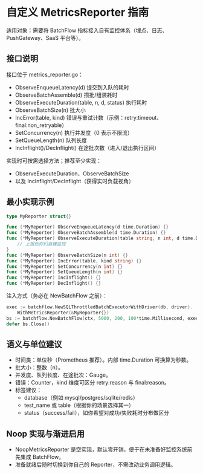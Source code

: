 # 自定义 MetricsReporter 指南

适用对象：需要将 BatchFlow 指标接入自有监控体系（埋点、日志、PushGateway、SaaS 平台等）。

## 接口说明

接口位于 metrics_reporter.go：
- ObserveEnqueueLatency(d)        提交到入队的耗时
- ObserveBatchAssemble(d)         攒批/组装耗时
- ObserveExecuteDuration(table, n, d, status) 执行耗时
- ObserveBatchSize(n)             批大小
- IncError(table, kind)           错误与重试计数（示例：retry:timeout、final:non_retryable）
- SetConcurrency(n)               执行并发度（0 表示不限流）
- SetQueueLength(n)               队列长度
- IncInflight()/DecInflight()     在途批次数（进入/退出执行区间）

实现时可按需选择方法；推荐至少实现：
- ObserveExecuteDuration、ObserveBatchSize
- 以及 IncInflight/DecInflight（获得实时负载视角）

## 最小实现示例

```go
type MyReporter struct{}

func (*MyReporter) ObserveEnqueueLatency(d time.Duration) {}
func (*MyReporter) ObserveBatchAssemble(d time.Duration) {}
func (*MyReporter) ObserveExecuteDuration(table string, n int, d time.Duration, status string) {
    // 上报到你们自建监控
}
func (*MyReporter) ObserveBatchSize(n int) {}
func (*MyReporter) IncError(table, kind string) {}
func (*MyReporter) SetConcurrency(n int) {}
func (*MyReporter) SetQueueLength(n int) {}
func (*MyReporter) IncInflight() {}
func (*MyReporter) DecInflight() {}
```

注入方式（务必在 NewBatchFlow 之前）：
```go
exec := batchflow.NewSQLThrottledBatchExecutorWithDriver(db, driver).
    WithMetricsReporter(&MyReporter{})
bs := batchflow.NewBatchFlow(ctx, 5000, 200, 100*time.Millisecond, exec)
defer bs.Close()
```

## 语义与单位建议

- 时间类：单位秒（Prometheus 推荐）。内部 time.Duration 可换算为秒数。
- 批大小：整数（n）。
- 并发度、队列长度、在途批次：Gauge。
- 错误：Counter，kind 维度可区分 retry:reason 与 final:reason。
- 标签建议：
  - database（例如 mysql/postgres/sqlite/redis）
  - test_name 或 table（根据你的场景选择其一）
  - status（success/fail），如你希望对成功/失败耗时分布做区分

## Noop 实现与渐进启用

- NoopMetricsReporter 是空实现，默认零开销，便于在未准备好监控系统前先集成 BatchFlow。
- 准备就绪后随时切换到你自己的 Reporter，不需改动业务调用逻辑。